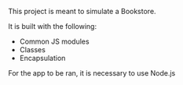 This project is meant to simulate a Bookstore.

It is built with the following:

- Common JS modules
- Classes
- Encapsulation

For the app to be ran, it is necessary to use Node.js
